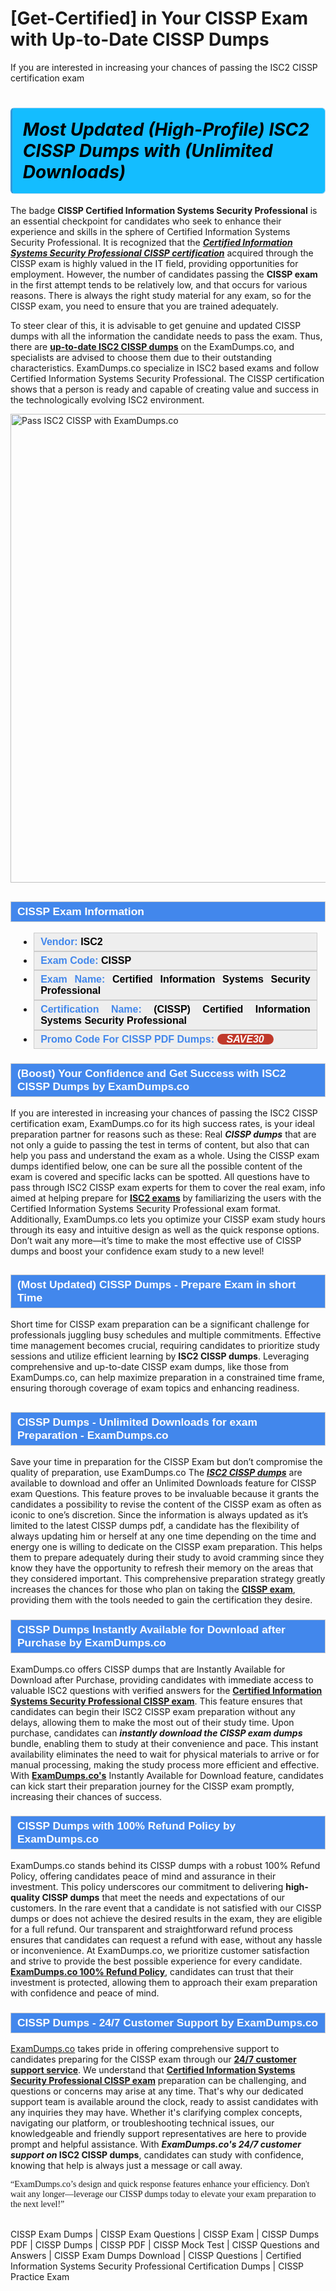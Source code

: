 # [Get-Certified] in Your CISSP Exam with Up-to-Date CISSP Dumps
If you are interested in increasing your chances of passing the ISC2 CISSP certification exam
    	             <h1><strong><span style="display: block; color: #000000; background: #14BDFF; border: 0.5px solid #AED6F1; border-left: 3px solid #3498DB; padding: .6em; border-radius: 6px;">             <em>Most Updated (High-Profile) ISC2 CISSP Dumps with (Unlimited Downloads)</em>             </span></strong></h1>            <p>The badge <strong>CISSP Certified Information Systems Security Professional</strong> is an essential checkpoint for candidates who seek to enhance their experience and skills in the sphere of Certified Information Systems Security Professional. It is recognized that the <strong><i><u>Certified Information Systems Security Professional CISSP certification</u></i></strong> acquired through the CISSP exam is highly valued in the IT field, providing opportunities for employment. However, the number of candidates passing the <strong>CISSP exam</strong> in the first attempt tends to be relatively low, and that occurs for various reasons. There is always the right study material for any exam, so for the CISSP exam, you need to ensure that you are trained adequately.</p>            <p>To steer clear of this, it is advisable to get genuine and updated CISSP dumps with all the information the candidate needs to pass the exam. Thus, there are <u><strong><a href="https://www.examdumps.co/cissp-exam-dumps.html">up-to-date ISC2 CISSP dumps</a></strong></u> on the ExamDumps.co, and specialists are advised to choose them due to their outstanding characteristics. ExamDumps.co specialize in ISC2 based exams and follow Certified Information Systems Security Professional. The CISSP certification shows that a person is ready and capable of creating value and success in the technologically evolving ISC2 environment.</p>                        <p><a href="https://www.examdumps.co/"><img src="https://www.examdumps.co//images/banners/big-sale-20-percent-discount-offer-examdumps.jpg" class="postImage" alt="Pass ISC2 CISSP with ExamDumps.co" width="750"></a></p>                        <h2 style="background: #4287ec; border: 1px solid #cccccc; padding: 5px 10px;">                <span style="color: #ffffff;"><span style="font-size: 11pt;">                    <span style="line-height: normal;">                        <span style="font-family: Calibri,sans-serif;">                            <strong>                                <span style="font-size: 13.0pt;">CISSP Exam Information</span>                            </strong>                        </span>                    </span></span>                </span>            </h2>                        <ul>                <li style="margin: 0cm 10pt;">                <div style="background: #eee; border: 1px solid #cccccc; padding: 5px 10px; text-align: justify;"><span style="font-size: 11pt;"><span style="line-height: normal;"><span style="tab-stops: list 36.0pt;"><span style="font-family: Calibri,sans-serif;"><strong><span style="font-size: 12.0pt;">                    <span style="color: #4287ec;">Vendor:</span> <span style="color: #000;">ISC2</span>                    </span></strong></span></span></span></span></div>                </li>                <li style="margin: 0cm 10pt;">                <div style="background: #eee; border: 1px solid #cccccc; padding: 5px 10px; text-align: justify;"><span style="font-size: 11pt;"><span style="line-height: normal;"><span style="tab-stops: list 36.0pt;"><span style="font-family: Calibri,sans-serif;"><strong><span style="font-size: 12.0pt;">                    <span style="color: #4287ec;">Exam Code:</span> <span style="color: #000;">CISSP</span>                    </span></strong></span></span></span></span></div>                </li>                                <li style="margin: 0cm 10pt;">                <div style="background: #eee; border: 1px solid #cccccc; padding: 5px 10px; text-align: justify;"><span style="font-size: 11pt;"><span style="line-height: normal;"><span style="tab-stops: list 36.0pt;"><span style="font-family: Calibri,sans-serif;"><strong><span style="font-size: 12.0pt;">                    <span style="color: #4287ec;">Exam Name:</span> <span style="color: #000;">Certified Information Systems Security Professional</span>                    </span></strong></span></span></span></span></div>                </li>                <li style="margin: 0cm 10pt;">                <div style="background: #eee; border: 1px solid #cccccc; padding: 5px 10px; text-align: justify;"><span style="font-size: 11pt;"><span style="line-height: normal;"><span style="tab-stops: list 36.0pt;"><span style="font-family: Calibri,sans-serif;"><strong><span style="font-size: 12.0pt;">                    <span style="color: #4287ec;">Certification Name:</span> <span style="color: #000;">(CISSP) Certified Information Systems Security Professional</span>                    </span></strong></span></span></span></span></div>                </li>                <li style="margin: 0cm 10pt;">                    <div style="background: #eee; border: 1px solid #cccccc; padding: 5px 10px;"><span style="font-size: 11pt;"><span style="line-height: normal;"><span style="tab-stops: list 36.0pt;"><span style="font-family: Calibri,sans-serif;"><strong><span style="font-size: 12.0pt;">                    <span style="color: #4287ec;">Promo Code For CISSP PDF Dumps: </span><span style="color: #fff;"><span style="background-color: #c0392b;border-radius: 20px;padding: 0 15px;font-style: italic;">SAVE30</span>                    </span></span></strong></span></span></span></span></div>                </li>            </ul>                        <h3 style="background: #4287ec; border: 1px solid #cccccc; padding: 5px 10px;">                <span style="color: #ffffff;">                    <span style="font-size: 11pt;">                        <span style="line-height: normal;">                            <span style="font-family: Calibri,sans-serif;">                                <strong>                                    <span style="font-size: 13.0pt;">(Boost) Your Confidence and Get Success with ISC2 CISSP Dumps by ExamDumps.co</span>                                </strong>                            </span>                        </span>                    </span>                </span>            </h3>            <p>If you are interested in increasing your chances of passing the ISC2 CISSP certification exam, ExamDumps.co for its high success rates, is your ideal preparation partner for reasons such as these: Real <strong><i>CISSP dumps</i></strong> that are not only a guide to passing the test in terms of content, but also that can help you pass and understand the exam as a whole. Using the CISSP exam dumps identified below, one can be sure all the possible content of the exam is covered and specific lacks can be spotted. All questions have to pass through ISC2 CISSP exam experts for them to cover the real exam,  info aimed at helping prepare for <strong><u>ISC2 exams</u></strong> by familiarizing the users with the Certified Information Systems Security Professional exam format. Additionally, ExamDumps.co lets you optimize your CISSP exam study hours through its easy and intuitive design as well as the quick response options. Don’t wait any more—it’s time to make the most effective use of CISSP dumps and boost your confidence exam study to a new level!</p>                        <h2 style="background: #4287ec; border: 1px solid #cccccc; padding: 5px 10px;">                <span style="color: #ffffff;">                    <span style="font-size: 11pt;">                        <span style="line-height: normal;">                            <span style="font-family: Calibri,sans-serif;">                                <strong>                                    <span style="font-size: 13.0pt;">(Most Updated) CISSP Dumps - Prepare Exam in short Time</span>                                </strong>                            </span>                        </span>                    </span>                </span>            </h2>            <p>Short  time for CISSP exam preparation can be a significant challenge for professionals juggling busy schedules and multiple commitments. Effective time management becomes crucial, requiring candidates to prioritize study sessions and utilize efficient learning by <strong>ISC2 CISSP dumps</strong>. Leveraging comprehensive and up-to-date CISSP exam dumps, like those from ExamDumps.co, can help maximize preparation in a constrained time frame, ensuring thorough coverage of exam topics and enhancing readiness.</p>                        <h2 style="background: #4287ec; border: 1px solid #cccccc; padding: 5px 10px;">                <span style="color: #ffffff;">                    <span style="font-size: 11pt;">                        <span style="line-height: normal;">                            <span style="font-family: Calibri,sans-serif;">                                <strong>                                    <span style="font-size: 13.0pt;">CISSP Dumps - Unlimited Downloads for exam Preparation - ExamDumps.co</span>                                </strong>                            </span>                        </span>                    </span>                </span>            </h2>            <p>Save your time in preparation for the CISSP Exam but don’t compromise the quality of preparation, use ExamDumps.co The <strong><i><a href="https://www.examdumps.co/isc2-exam-dumps.html">ISC2 CISSP dumps</a></i></strong> are available to download and offer an Unlimited Downloads feature for CISSP exam Questions. This feature proves to be invaluable because it grants the candidates a possibility to revise the content of the CISSP exam as often as iconic to one’s discretion. Since the information is always updated as it’s limited to the latest CISSP dumps pdf, a candidate has the flexibility of always updating him or herself at any one time depending on the time and energy one is willing to dedicate on the CISSP exam preparation. This helps them to prepare adequately during their study to avoid cramming since they know they have the opportunity to refresh their memory on the areas that they considered important. This comprehensive preparation strategy greatly increases the chances for those who plan on taking the <strong><u>CISSP exam</u></strong>, providing them with the tools needed to gain the certification they desire.</p>                        <h3 style="background: #4287ec; border: 1px solid #cccccc; padding: 5px 10px;">                <span style="color: #ffffff;">                    <span style="font-size: 11pt;">                        <span style="line-height: normal;">                            <span style="font-family: Calibri,sans-serif;">                                <strong>                                    <span style="font-size: 13.0pt;">CISSP Dumps Instantly Available for Download after Purchase by ExamDumps.co</span>                                </strong>                            </span>                        </span>                    </span>                </span>            </h3>            <p>ExamDumps.co offers CISSP dumps that are Instantly Available for Download after Purchase, providing candidates with immediate access to valuable ISC2 questions with verified answers for the <strong><u>Certified Information Systems Security Professional CISSP exam</u></strong>. This feature ensures that candidates can begin their ISC2 CISSP exam preparation without any delays, allowing them to make the most out of their study time. Upon purchase, candidates can <strong><i>instantly download the CISSP exam dumps</i></strong> bundle, enabling them to study at their convenience and pace. This instant availability eliminates the need to wait for physical materials to arrive or for manual processing, making the study process more efficient and effective. With <strong><u>ExamDumps.co's</u></strong> Instantly Available for Download feature, candidates can kick start their preparation journey for the CISSP exam promptly, increasing their chances of success.</p>            <h3 style="background: #4287ec; border: 1px solid #cccccc; padding: 5px 10px;">                <span style="color: #ffffff;">                    <span style="font-size: 11pt;">                        <span style="line-height: normal;">                            <span style="font-family: Calibri,sans-serif;">                                <strong>                                    <span style="font-size: 13.0pt;">CISSP Dumps with 100% Refund Policy by ExamDumps.co </span>                                </strong>                            </span>                        </span>                    </span>                </span>            </h3>            <p>ExamDumps.co stands behind its CISSP dumps with a robust 100% Refund Policy, offering candidates peace of mind and assurance in their investment. This policy underscores our commitment to delivering <strong>high-quality CISSP dumps</strong> that meet the needs and expectations of our customers. In the rare event that a candidate is not satisfied with our CISSP dumps or does not achieve the desired results in the exam, they are eligible for a full refund. Our transparent and straightforward refund process ensures that candidates can request a refund with ease, without any hassle or inconvenience. At ExamDumps.co, we prioritize customer satisfaction and strive to provide the best possible experience for every candidate. <strong><u>ExamDumps.co 100% Refund Policy</u></strong>, candidates can trust that their investment is protected, allowing them to approach their exam preparation with confidence and peace of mind.</p>                        <h3 style="background: #4287ec; border: 1px solid #cccccc; padding: 5px 10px;">                <span style="color: #ffffff;">                    <span style="font-size: 11pt;">                        <span style="line-height: normal;">                            <span style="font-family: Calibri,sans-serif;">                                <strong>                                    <span style="font-size: 13.0pt;">CISSP Dumps - 24/7 Customer Support by ExamDumps.co</span>                                </strong>                            </span>                        </span>                    </span>                </span>            </h3>            <p><a href="https://www.examdumps.co/">ExamDumps.co</a> takes pride in offering comprehensive support to candidates preparing for the CISSP exam through our <strong><u>24/7 customer support service</u></strong>. We understand that <strong><u>Certified Information Systems Security Professional CISSP exam</u></strong> preparation can be challenging, and questions or concerns may arise at any time. That's why our dedicated support team is available around the clock, ready to assist candidates with any inquiries they may have. Whether it's clarifying complex concepts, navigating our platform, or troubleshooting technical issues, our knowledgeable and friendly support representatives are here to provide prompt and helpful assistance. With <strong><i>ExamDumps.co's 24/7 customer support on</i> ISC2 CISSP dumps</strong>, candidates can study with confidence, knowing that help is always just a message or call away.</p>            <p style="font-family: cursive;">“ExamDumps.co’s design and quick response features enhance your efficiency. Don't wait any longer—leverage our CISSP dumps today to elevate your exam preparation to the next level!”</p>   
                  CISSP Exam Dumps | CISSP Exam Questions | CISSP Exam | CISSP Dumps PDF | CISSP Dumps | CISSP PDF | CISSP Mock Test | CISSP Questions and Answers | CISSP Exam Dumps Download | CISSP Questions | Certified Information Systems Security Professional Certification Dumps | CISSP Practice Exam
